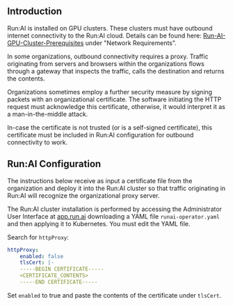 ## Introduction

Run:AI is installed on GPU clusters. These clusters must have outbound internet connectivity to the Run:AI cloud. Details can be found here:  [Run-AI-GPU-Cluster-Prerequisites](cluster-prerequisites.md) under "Network Requirements".

In some organizations, outbound connectivity requires a proxy. Traffic originating from servers and browsers within the organizations flows through a gateway that inspects the traffic, calls the destination and returns the contents. 

Organizations sometimes employ a further security measure by signing packets with an organizational certificate.  The software initiating the HTTP request must acknowledge this certificate, otherwise, it would interpret it as a man-in-the-middle attack. 

In-case the certificate is not trusted (or is a self-signed certificate), this certificate must be included in Run:AI configuration for outbound connectivity to work.

## Run:AI Configuration

The instructions below receive as input a certificate file from the organization and deploy it into the Run:AI cluster so that traffic originating in Run:AI will recognize the organizational proxy server.

The Run:AI cluster installation is performed by accessing the Administrator User Interface at [app.run.ai](https://app.run.ai/) downloading a YAML file ``runai-operator.yaml`` and then applying it to Kubernetes. You must edit the YAML file. 

Search for ``httpProxy``:

``` yaml
httpProxy:
    enabled: false
    tlsCert: |-
    -----BEGIN CERTIFICATE-----
    <CERTIFICATE_CONTENTS>
    -----END CERTIFICATE-----
```

Set ``enabled`` to true and paste the contents of the certificate under ``tlsCert``.